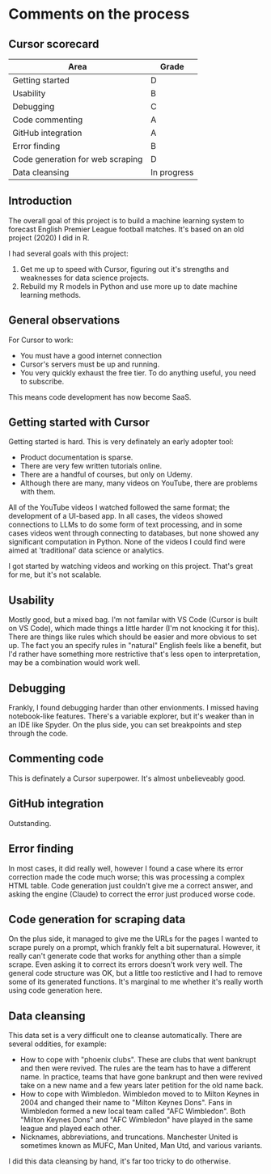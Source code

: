 # Comments on the process

## Cursor scorecard

| Area    | Grade |
| -------- | ------- |
| Getting started  | D    |
| Usability | B |
| Debugging | C |
| Code commenting | A     |
| GitHub integration  | A    |
| Error finding | B |
| Code generation for web scraping | D |
| Data cleansing| In progress |

## Introduction

The overall goal of this project is to build a machine learning system to forecast English Premier League football matches. It's based on an old project (2020) I did in R.

I had several goals with this project:
1. Get me up to speed with Cursor, figuring out it's strengths and weaknesses for data science projects.
2. Rebuild my R models in Python and use more up to date machine learning methods.

## General observations

For Cursor to work:
* You must have a good internet connection
* Cursor's servers must be up and running.
* You very quickly exhaust the free tier. To do anything useful, you need to subscribe.

This means code development has now become SaaS.

## Getting started with Cursor

Getting started is hard. This is very definately an early adopter tool:
* Product documentation is sparse.
* There are very few written tutorials online.
* There are a handful of courses, but only on Udemy.
* Although there are many, many videos on YouTube, there are problems with them.

All of the YouTube videos I watched followed the same format; the development of a UI-based app. In all cases, the videos showed connections to LLMs to do some form of text processing, and in some cases videos went through connecting to databases, but none showed any significant computation in Python. None of the videos I could find were aimed at 'traditional' data science or analytics.

I got started by watching videos and working on this project. That's great for me, but it's not scalable.

## Usability

Mostly good, but a mixed bag. I'm not familar with VS Code (Cursor is built on VS Code), which made things a little harder (I'm not knocking it for this). There are things like rules which should be easier and more obvious to set up. The fact you an specify rules in "natural" English feels like a benefit, but I'd rather have something more restrictive that's less open to interpretation, may be a combination would work well.

## Debugging

Frankly, I found debugging harder than other envionments. I missed having notebook-like features. There's a variable explorer, but it's weaker than in an IDE like Spyder. On the plus side, you can set breakpoints and step through the code.

## Commenting code

This is definately a Cursor superpower. It's almost unbelieveably good.

## GitHub integration

Outstanding.

## Error finding

In most cases, it did really well, however I found a case where its error correction made the code much worse; this was processing a complex HTML table. Code generation just couldn't give me a correct answer, and asking the engine (Claude) to correct the error just produced worse code.

## Code generation for scraping data

On the plus side, it managed to give me the URLs for the pages I wanted to scrape purely on a prompt, which frankly felt a bit supernatural. However, it really can't generate code that works for anything other than a simple scrape. Even asking it to correct its errors doesn't work very well. The general code structure was OK, but a little too restictive and I had to remove some of its generated functions. It's marginal to me whether it's really worth using code generation here.

## Data cleansing

This data set is a very difficult one to cleanse automatically. There are several oddities, for example:
* How to cope with "phoenix clubs". These are clubs that went bankrupt and then were revived. The rules are the team has to have a different name. In practice, teams that have gone bankrupt and then were revived take on a new name and a few years later petition for the old name back.
* How to cope with Wimbledon. Wimbledon moved to to Milton Keynes in 2004 and changed their name to "Milton Keynes Dons". Fans in Wimbledon formed a new local team called "AFC Wimbledon". Both "Milton Keynes Dons" and "AFC Wimbledon" have played in the same league and played each other.
* Nicknames, abbreviations, and truncations. Manchester United is sometimes known as MUFC, Man United, Man Utd, and various variants.

I did this data cleansing by hand, it's far too tricky to do otherwise.
